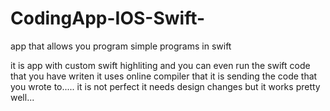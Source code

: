 # CodingApp-IOS-Swift-
app that allows you program simple programs in swift

it is app with custom swift highliting and you can even run the swift code that you have writen
it uses online compiler that it is sending the code that you wrote to.....
it is not perfect it needs design changes but it works pretty well...
